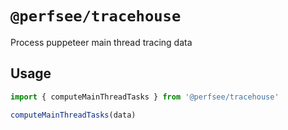 # `@perfsee/tracehouse`

Process puppeteer main thread tracing data

## Usage

```ts
import { computeMainThreadTasks } from '@perfsee/tracehouse'

computeMainThreadTasks(data)
```
